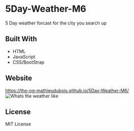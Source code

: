 # 5Day-Weather-M6
5 Day weather forcast for the city you search up
## Built With
* HTML
* JavaScript
* CSS/BootStrap

## Website
https://the-og-mathieudubois.github.io/5Day-Weather-M6/
![Whats the weather like](https://user-images.githubusercontent.com/77601180/111104895-eef4f780-850e-11eb-9d79-35f49fad9089.png)


## License
MIT License 
